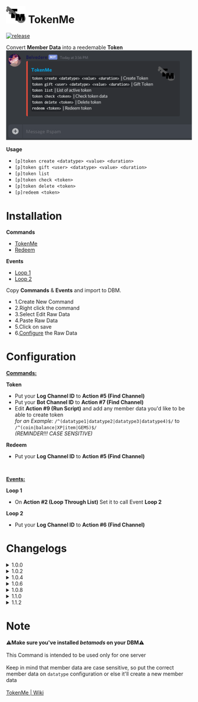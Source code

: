 # ![app icon](https://github.com/Gr3nDy/Discord-Bot-Maker/blob/master/Raw-Data/tokenme/Screenshot/icon.png) TokenMe
[![release](https://img.shields.io/static/v1?label=release&message=1.1.2&color=red)](https://github.com/Gr3nDy/Discord-Bot-Maker/blob/master/Raw-Data/tokenme/README.md)

Convert <b>Member Data</b> into a reedemable <b>Token</b> <br>
![gif](https://github.com/Gr3nDy/Discord-Bot-Maker/blob/master/Raw-Data/tokenme/Screenshot/GIF.gif)

<b>Usage</b>
* `[p]token create <datatype> <value> <duration>`
* `[p]token gift <user> <datatype> <value> <duration>`
* `[p]token list`
* `[p]token check <token>`
* `[p]token delete <token>`
* `[p]redeem <token>`

# Installation

<b>Commands</b>

* [TokenMe](https://raw.githubusercontent.com/Gr3nDy/Discord-Bot-Maker/master/Raw-Data/tokenme/Commands/tokenme.json)
* [Redeem](https://raw.githubusercontent.com/Gr3nDy/Discord-Bot-Maker/master/Raw-Data/tokenme/Commands/redeem.json)

<b>Events</b>

* [Loop 1](https://raw.githubusercontent.com/Gr3nDy/Discord-Bot-Maker/master/Raw-Data/tokenme/Events/Loop%201.json)
* [Loop 2](https://raw.githubusercontent.com/Gr3nDy/Discord-Bot-Maker/master/Raw-Data/tokenme/Events/Loop%202.json)

Copy <b>Commands</b> & <b>Events</b> and import to
DBM.
* 1.Create New Command
* 2.Right click the command
* 3.Select Edit Raw Data
* 4.Paste Raw Data
* 5.Click on save
* 6.[Configure](#Configuration) the Raw Data

# Configuration

<b><ins>Commands:</ins></b>

<b>Token</b>
* Put your <b>Log Channel ID</b> to <strong>Action #5 (Find Channel)</strong> 
* Put your <b>Bot Channel ID</b> to <strong>Action #7 (Find Channel)</strong> 
* Edit <strong>Action #9 (Run Script)</strong>  and add any member data you'd like to be able to create token <br>
  <i>for an Example:</i> `/^(datatype1|datatype2|datatype3|datatype4)$/` to `/^(coin|balance|XP|item|GEMS)$/` <br> <em>(REMINDER!!! CASE SENSITIVE)</em>

<b>Redeem</b>
* Put your <b>Log Channel ID</b> to <strong>Action #5 (Find Channel)</strong> 
<br>


<b><ins>Events:</ins></b>

<b>Loop 1</b>
* On <strong>Action #2 (Loop Through List)</strong> Set it to call Event <b>Loop 2</b>

<b>Loop 2</b>
* Put your <b>Log Channel ID</b> to <strong>Action #6 (Find Channel)</strong>

# Changelogs

<details><summary>1.0.0</summary>

* Added logs for `gift`
* Added logs for expired token
* Added `check`
* Bugs fixed
</details>

<details><summary>1.0.2</summary>

* Added logs for `create`
* Added logs for `redeem`
* Simplified embed design
* Bugs fixed
</details>

<details><summary>1.0.4</summary>

* Fixed Insensitive Tokens
* Moved "Bot Channel ID" for `tokenme`
* Bugs fixed
</details>

<details><summary>1.0.6</summary>

* Fixed `redeem` Embed
* Added `if gift failed` Message
</details>

<details><summary>1.0.8</summary>

* More Relaxed `Duration`
* Fixed Duration Logs
* Bugs Fixed
</details>

<details><summary>1.1.0</summary>

* Fixed Missing `Send Embed Message`
* Bugs Fixed
</details>

<details><summary>1.1.2</summary>

* `Redeem` also log the Data Type and Value now
* Fixed `Match Exactly` Token not function
</details>



# Note
⚠️<b>Make sure you've installed <em>betamods</em> on your DBM</b>⚠️
<br>
<br>
This Command is intended to be used only for one server
<br>
<br>
Keep in mind that member data are case sensitive, so put the correct member data on `datatype` configuration or else it'll create a new member data
<br>
<br>
[TokenMe | Wiki](https://github.com/Gr3nDy/Discord-Bot-Maker/blob/master/Raw-Data/tokenme/wiki.md)
